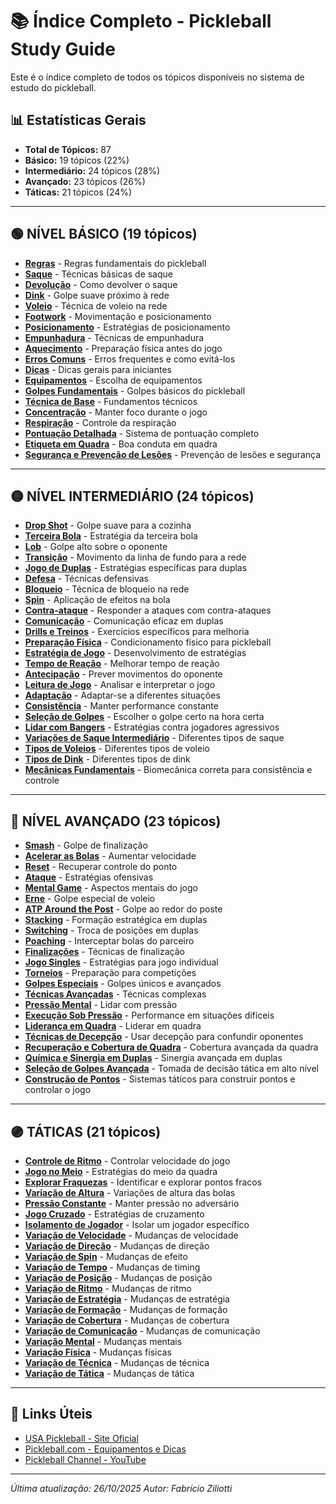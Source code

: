 # 📚 Índice Completo - Pickleball Study Guide

Este é o índice completo de todos os tópicos disponíveis no sistema de estudo do pickleball.

## 📊 Estatísticas Gerais

- **Total de Tópicos:** 87
- **Básico:** 19 tópicos (22%)
- **Intermediário:** 24 tópicos (28%)
- **Avançado:** 23 tópicos (26%)
- **Táticas:** 21 tópicos (24%)

---

## 🟢 **NÍVEL BÁSICO** (19 tópicos)

- **[Regras](./regras.md)** - Regras fundamentais do pickleball
- **[Saque](./saque.md)** - Técnicas básicas de saque
- **[Devolução](./devolucao.md)** - Como devolver o saque
- **[Dink](./dink.md)** - Golpe suave próximo à rede
- **[Voleio](./voleio.md)** - Técnica de voleio na rede
- **[Footwork](./footwork.md)** - Movimentação e posicionamento
- **[Posicionamento](./posicionamento.md)** - Estratégias de posicionamento
- **[Empunhadura](./empunhadura.md)** - Técnicas de empunhadura
- **[Aquecimento](./aquecimento.md)** - Preparação física antes do jogo
- **[Erros Comuns](./erros-comuns.md)** - Erros frequentes e como evitá-los
- **[Dicas](./dicas.md)** - Dicas gerais para iniciantes
- **[Equipamentos](./equipamentos.md)** - Escolha de equipamentos
- **[Golpes Fundamentais](./golpes-fundamentais.md)** - Golpes básicos do pickleball
- **[Técnica de Base](./tecnica-de-base.md)** - Fundamentos técnicos
- **[Concentração](./concentracao.md)** - Manter foco durante o jogo
- **[Respiração](./respiracao.md)** - Controle da respiração
- **[Pontuação Detalhada](./pontuacao-detalhada.md)** - Sistema de pontuação completo
- **[Etiqueta em Quadra](./etiqueta-em-quadra.md)** - Boa conduta em quadra
- **[Segurança e Prevenção de Lesões](./seguranca-e-prevencao-lesoes.md)** - Prevenção de lesões e segurança

---

## 🟡 **NÍVEL INTERMEDIÁRIO** (24 tópicos)

- **[Drop Shot](./drop-shot.md)** - Golpe suave para a cozinha
- **[Terceira Bola](./terceira-bola.md)** - Estratégia da terceira bola
- **[Lob](./lob.md)** - Golpe alto sobre o oponente
- **[Transição](./transicao.md)** - Movimento da linha de fundo para a rede
- **[Jogo de Duplas](./jogo-de-duplas.md)** - Estratégias específicas para duplas
- **[Defesa](./defesa.md)** - Técnicas defensivas
- **[Bloqueio](./bloqueio.md)** - Técnica de bloqueio na rede
- **[Spin](./spin.md)** - Aplicação de efeitos na bola
- **[Contra-ataque](./contra-ataque.md)** - Responder a ataques com contra-ataques
- **[Comunicação](./comunicacao.md)** - Comunicação eficaz em duplas
- **[Drills e Treinos](./drills-e-treinos.md)** - Exercícios específicos para melhoria
- **[Preparação Física](./preparacao-fisica.md)** - Condicionamento físico para pickleball
- **[Estratégia de Jogo](./estrategia-de-jogo.md)** - Desenvolvimento de estratégias
- **[Tempo de Reação](./tempo-de-reacao.md)** - Melhorar tempo de reação
- **[Antecipação](./antecipacao.md)** - Prever movimentos do oponente
- **[Leitura de Jogo](./leitura-de-jogo.md)** - Analisar e interpretar o jogo
- **[Adaptação](./adaptacao.md)** - Adaptar-se a diferentes situações
- **[Consistência](./consistencia.md)** - Manter performance constante
- **[Seleção de Golpes](./selecao-de-golpes.md)** - Escolher o golpe certo na hora certa
- **[Lidar com Bangers](./lidar-com-bangers.md)** - Estratégias contra jogadores agressivos
- **[Variações de Saque Intermediário](./variacoes-de-saque-intermediario.md)** - Diferentes tipos de saque
- **[Tipos de Voleios](./tipos-de-voleios-pickleball.md)** - Diferentes tipos de voleio
- **[Tipos de Dink](./tipos-de-dink-pickleball.md)** - Diferentes tipos de dink
- **[Mecânicas Fundamentais](./mecanicas-fundamentais.md)** - Biomecânica correta para consistência e controle

---

## 🔴 **NÍVEL AVANÇADO** (23 tópicos)

- **[Smash](./smash.md)** - Golpe de finalização
- **[Acelerar as Bolas](./acelerar-as-bolas.md)** - Aumentar velocidade
- **[Reset](./reset.md)** - Recuperar controle do ponto
- **[Ataque](./ataque.md)** - Estratégias ofensivas
- **[Mental Game](./mental-game.md)** - Aspectos mentais do jogo
- **[Erne](./erne.md)** - Golpe especial de voleio
- **[ATP Around the Post](./atp-around-the-post.md)** - Golpe ao redor do poste
- **[Stacking](./stacking.md)** - Formação estratégica em duplas
- **[Switching](./switching.md)** - Troca de posições em duplas
- **[Poaching](./poaching.md)** - Interceptar bolas do parceiro
- **[Finalizações](./finalizacoes.md)** - Técnicas de finalização
- **[Jogo Singles](./jogo-singles.md)** - Estratégias para jogo individual
- **[Torneios](./torneios.md)** - Preparação para competições
- **[Golpes Especiais](./golpes-especiais.md)** - Golpes únicos e avançados
- **[Técnicas Avançadas](./tecnicas-avancadas.md)** - Técnicas complexas
- **[Pressão Mental](./pressao-mental.md)** - Lidar com pressão
- **[Execução Sob Pressão](./execucao-sob-pressao.md)** - Performance em situações difíceis
- **[Liderança em Quadra](./lideranca-em-quadra.md)** - Liderar em quadra
- **[Técnicas de Decepção](./tecnicas-de-decepcao-engano.md)** - Usar decepção para confundir oponentes
- **[Recuperação e Cobertura de Quadra](./recuperacao-e-cobertura-quadra-avancada.md)** - Cobertura avançada da quadra
- **[Química e Sinergia em Duplas](./quimica-e-sinergia-duplas-avancadas.md)** - Sinergia avançada em duplas
- **[Seleção de Golpes Avançada](./selecao-de-golpes-avancada.md)** - Tomada de decisão tática em alto nível
- **[Construção de Pontos](./construcao-de-pontos.md)** - Sistemas táticos para construir pontos e controlar o jogo

---

## 🟣 **TÁTICAS** (21 tópicos)

- **[Controle de Ritmo](./controle-de-ritmo.md)** - Controlar velocidade do jogo
- **[Jogo no Meio](./jogo-no-meio.md)** - Estratégias do meio da quadra
- **[Explorar Fraquezas](./explorar-fraquezas.md)** - Identificar e explorar pontos fracos
- **[Variação de Altura](./variacao-de-altura.md)** - Variações de altura das bolas
- **[Pressão Constante](./pressao-constante.md)** - Manter pressão no adversário
- **[Jogo Cruzado](./jogo-cruzado.md)** - Estratégias de cruzamento
- **[Isolamento de Jogador](./isolamento-de-jogador.md)** - Isolar um jogador específico
- **[Variação de Velocidade](./variacao-de-velocidade.md)** - Mudanças de velocidade
- **[Variação de Direção](./variacao-de-direcao.md)** - Mudanças de direção
- **[Variação de Spin](./variacao-de-spin.md)** - Mudanças de efeito
- **[Variação de Tempo](./variacao-de-tempo.md)** - Mudanças de timing
- **[Variação de Posição](./variacao-de-posicao.md)** - Mudanças de posição
- **[Variação de Ritmo](./variacao-de-ritmo.md)** - Mudanças de ritmo
- **[Variação de Estratégia](./variacao-de-estrategia.md)** - Mudanças de estratégia
- **[Variação de Formação](./variacao-de-formacao.md)** - Mudanças de formação
- **[Variação de Cobertura](./variacao-de-cobertura.md)** - Mudanças de cobertura
- **[Variação de Comunicação](./variacao-de-comunicacao.md)** - Mudanças de comunicação
- **[Variação Mental](./variacao-de-mental.md)** - Mudanças mentais
- **[Variação Física](./variacao-de-fisica.md)** - Mudanças físicas
- **[Variação de Técnica](./variacao-de-tecnica.md)** - Mudanças de técnica
- **[Variação de Tática](./variacao-de-tatica.md)** - Mudanças de tática

---

## 🔗 Links Úteis

- [USA Pickleball - Site Oficial](https://www.usapickleball.org/)
- [Pickleball.com - Equipamentos e Dicas](https://www.pickleball.com/)
- [Pickleball Channel - YouTube](https://www.youtube.com/c/PickleballChannel)

---

*Última atualização: 26/10/2025*
*Autor: Fabrício Ziliotti*

